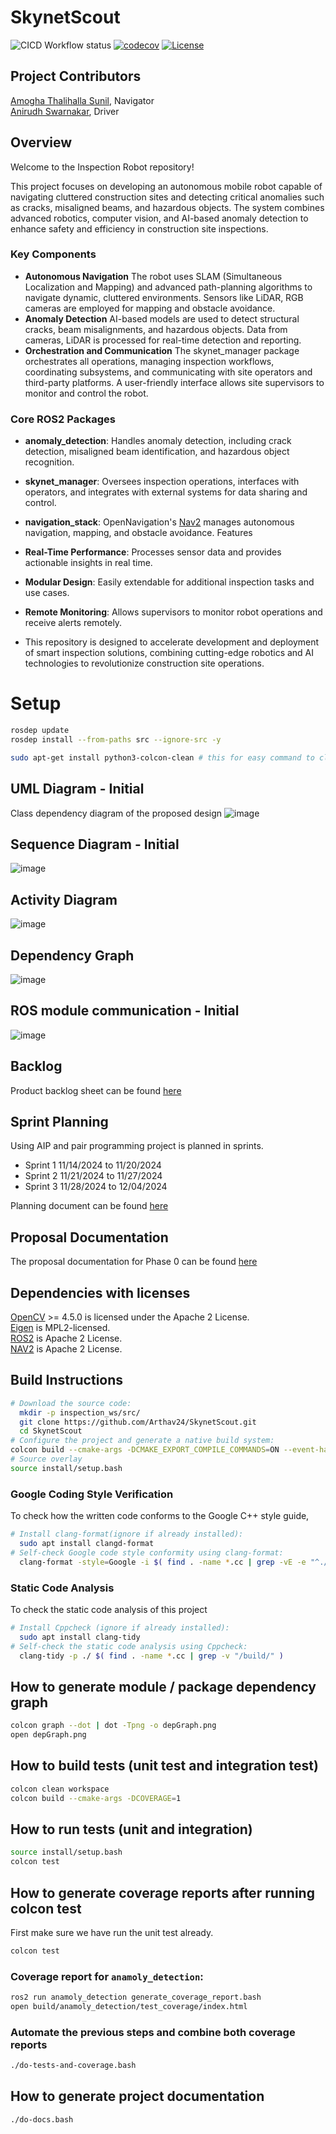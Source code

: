 # SkynetScout
![CICD Workflow status](https://github.com/Arthav24/SkynetScout/actions/workflows/run-unit-test-and-upload-codecov.yml/badge.svg)  [![codecov](https://codecov.io/gh/Arthav24/SkynetScout/graph/badge.svg?token=0MB8LNC5Y1)](https://codecov.io/gh/Arthav24/SkynetScout) [![License](https://img.shields.io/badge/license-APACHE2.0-blue.svg)](LICENSE)

## Project Contributors
[Amogha Thalihalla Sunil](https://github.com/amoghatsunil),
Navigator
<br>[Anirudh Swarnakar](https://github.com/Arthav24), Driver


## Overview
Welcome to the Inspection Robot repository!

This project focuses on developing an autonomous mobile robot capable of navigating cluttered construction sites and detecting critical anomalies such as cracks, misaligned beams, and hazardous objects. The system combines advanced robotics, computer vision, and AI-based anomaly detection to enhance safety and efficiency in construction site inspections.

### Key Components
- **Autonomous Navigation**
The robot uses SLAM (Simultaneous Localization and Mapping) and advanced path-planning algorithms to navigate dynamic, cluttered environments.
Sensors like LiDAR, RGB cameras are employed for mapping and obstacle avoidance.
- **Anomaly Detection**
AI-based models are used to detect structural cracks, beam misalignments, and hazardous objects. Data from cameras, LiDAR is processed for real-time detection and reporting.
- **Orchestration and Communication**
The skynet_manager package orchestrates all operations, managing inspection workflows, coordinating subsystems, and communicating with site operators and third-party platforms.
A user-friendly interface allows site supervisors to monitor and control the robot.
### **Core ROS2 Packages**
- **anomaly_detection**: Handles anomaly detection, including crack detection, misaligned beam identification, and hazardous object recognition.
- **skynet_manager**: Oversees inspection operations, interfaces with operators, and integrates with external systems for data sharing and control.
- **navigation_stack**: OpenNavigation's [Nav2](https://www.opennav.org/) manages autonomous navigation, mapping, and obstacle avoidance.
Features
- **Real-Time Performance**: Processes sensor data and provides actionable insights in real time.
- **Modular Design**: Easily extendable for additional inspection tasks and use cases.
- **Remote Monitoring**: Allows supervisors to monitor robot operations and receive alerts remotely.

- This repository is designed to accelerate development and deployment of smart inspection solutions, combining cutting-edge robotics and AI technologies to revolutionize construction site operations.

# Setup
```bash
rosdep update
rosdep install --from-paths src --ignore-src -y

sudo apt-get install python3-colcon-clean # this for easy command to clean workspace
```

## UML Diagram - Initial
Class dependency diagram of the proposed design
![image](https://github.com/Arthav24/SkynetScout/blob/sprint1/UML/initial/UML_initial.svg)

## Sequence Diagram - Initial
![image](https://github.com/Arthav24/SkynetScout/blob/sprint1/UML/initial/SequenceDiagram.png)

## Activity Diagram
![image](https://github.com/Arthav24/SkynetScout/blob/sprint1/UML/initial/Activity.svg)

## Dependency Graph
![image](https://github.com/Arthav24/SkynetScout/blob/sprint1/screenshots/depGraph.png)

## ROS module communication - Initial 
![image](https://github.com/Arthav24/SkynetScout/blob/sprint1/UML/initial/ROS_comm.svg)
## Backlog
Product backlog sheet can be found [here](https://umd0-my.sharepoint.com/:x:/g/personal/aniswa_umd_edu/EYVlvxucsS9AoDJi-Hb2Vg8Bc-rh3_DI1Xda5q9So6VFAA?e=bYEpLH&nav=MTVfezMxNTExODU5LUVGMTYtNDQ1OC05QjM0LTIzMzYxNzA3NkQ1NX0)

## Sprint Planning
Using AIP and pair programming project is planned in sprints.
- Sprint 1 11/14/2024 to 11/20/2024
- Sprint 2 11/21/2024 to 11/27/2024
- Sprint 3 11/28/2024 to 12/04/2024

Planning document can be found [here](https://umd0-my.sharepoint.com/:w:/g/personal/aniswa_umd_edu/Ea2nl0-B74VPrtfKL6HL5icBINMij0fw4KHIhCu9YgxoIg?e=M7oarH)

## Proposal Documentation
The proposal documentation for Phase 0 can be found [here](https://umd0-my.sharepoint.com/:b:/g/personal/aniswa_umd_edu/EaGihlp4oVxEorLV7okp_Y8Bgcndar9_CKrkEHib7L6fNw?e=IfWypV)


## Dependencies with licenses
[OpenCV](https://github.com/opencv/opencv) >= 4.5.0 is licensed under the Apache 2 License.
<br> [Eigen](https://github.com/OPM/eigen3/tree/master) is MPL2-licensed.
<br> [ROS2](https://docs.ros.org/en/humble/index.html) is Apache 2 License.
<br> [NAV2](https://docs.nav2.org/) is Apache 2 License.

## Build Instructions

```bash
# Download the source code:
  mkdir -p inspection_ws/src/ 
  git clone https://github.com/Arthav24/SkynetScout.git
  cd SkynetScout
# Configure the project and generate a native build system:
colcon build --cmake-args -DCMAKE_EXPORT_COMPILE_COMMANDS=ON --event-handlers console_cohesion+
# Source overlay
source install/setup.bash
```
### Google Coding Style Verification
To check how the written code conforms to the Google C++ style guide, 

```sh
# Install clang-format(ignore if already installed):
  sudo apt install clangd-format
# Self-check Google code style conformity using clang-format:
  clang-format -style=Google -i $( find . -name *.cc | grep -vE -e "^./build/" )
```

### Static Code Analysis
To check the static code analysis of this project
```sh
# Install Cppcheck (ignore if already installed):
  sudo apt install clang-tidy
# Self-check the static code analysis using Cppcheck:
  clang-tidy -p ./ $( find . -name *.cc | grep -v "/build/" )
```
## How to generate module / package dependency graph

``` bash
colcon graph --dot | dot -Tpng -o depGraph.png
open depGraph.png
```

## How to build tests (unit test and integration test)
```bash
colcon clean workspace
colcon build --cmake-args -DCOVERAGE=1 
```

## How to run tests (unit and integration)

```bash
source install/setup.bash
colcon test
```

## How to generate coverage reports after running colcon test

First make sure we have run the unit test already.

```bash
colcon test
```

### Coverage report for `anamoly_detection`:

``` bash
ros2 run anamoly_detection generate_coverage_report.bash
open build/anamoly_detection/test_coverage/index.html
```

### Automate the previous steps and combine both coverage reports

``` bash
./do-tests-and-coverage.bash
```

## How to generate project documentation
``` bash
./do-docs.bash
``` 

